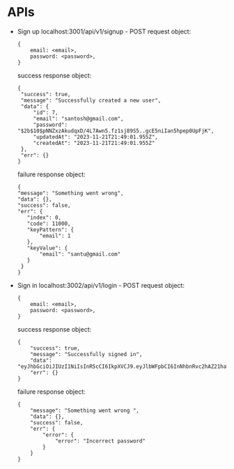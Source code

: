 # APIs

- Sign up localhost:3001/api/v1/signup - POST request object:

    ```
    {
        email: <email>,
        password: <password>,
    }
    ```
   success response object:

   ```
   {
    "success": true,
    "message": "Successfully created a new user",
    "data": {
        "id": 7,
        "email": "santosh@gmail.com",
        "password": "$2b$10$pNNZxzAkudqxD/4L7Awn5.fz1sj89S5..gcE5niIan5hpep0UpFjK",
        "updatedAt": "2023-11-21T21:49:01.955Z",
        "createdAt": "2023-11-21T21:49:01.955Z"
    },
    "err": {}
  }
   ```

   failure response object:

   ```
   {
  "message": "Something went wrong",
  "data": {},
  "success": false,
  "err": {
      "index": 0,
      "code": 11000,
      "keyPattern": {
          "email": 1
      },
      "keyValue": {
          "email": "santu@gmail.com"
      }
    }
  }
   ```


- Sign in localhost:3002/api/v1/login - POST request object:

    ```
    {
        email: <email>,
        password: <password>,
    }
    ```

    success response object:

    ```
    {
        "success": true,
        "message": "Successfully signed in",
        "data": "eyJhbGciOiJIUzI1NiIsInR5cCI6IkpXVCJ9.eyJlbWFpbCI6InNhbnRvc2hAZ21haWwuY29tIiwiaWQiOjcsImlhdCI6MTcwMDYwNDAzMCwiZXhwIjoxNzAwNjA3NjMwfQ.tbVKPA6Zi2E5yjn_wUUXeDJlScXqM8LmOTd5A5anZRc",
        "err": {}
    }
    ```

    failure response object:

    ```
    {
        "message": "Something went wrong ",
        "data": {},
        "success": false,
        "err": {
            "error": {
                "error": "Incorrect password"
            }
        }
    }
    ```

    



